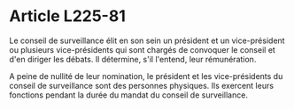 # Article L225-81

Le conseil de surveillance élit en son sein un président et un vice-président ou plusieurs vice-présidents qui sont chargés de convoquer le conseil et d'en diriger les débats. Il détermine, s'il l'entend, leur rémunération.

A peine de nullité de leur nomination, le président et les vice-présidents du conseil de surveillance sont des personnes physiques. Ils exercent leurs fonctions pendant la durée du mandat du conseil de surveillance.
